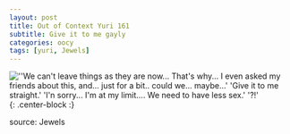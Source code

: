 ```yaml
---
layout: post
title: Out of Context Yuri 161
subtitle: Give it to me gayly
categories: oocy
tags: [yuri, Jewels]
---
```



![''We can't leave things as they are now... That's why... I even asked my friends about this, and... just for a bit.. could we... maybe...' 'Give it to me straight.' 'I'n sorry... I'm at my limit.... We need to have less sex.' '?!'](https://imgur.com/iVjjNbY.png){: .center-block :}


source: Jewels